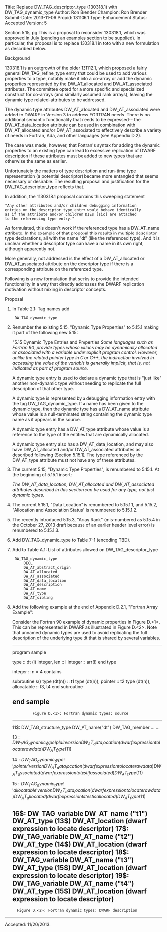 Title:       Replace DW_TAG_descriptor_type (130318.1) with DW_TAG_dynamic_type
Author:      Ron Brender
Champion:    Ron Brender
Submit-Date: 2013-11-06
Propid:      131106.1
Type:        Enhancement
Status:      Accepted
Version:     5

Section 5.15, pg 
This is a proposal to reconsider 130318.1, which was approved in 
July (pending an examples section to be supplied). In particular, 
the proposal is to replace 130318.1 in toto with a new formulation 
as described below.

Background

130318.1 is an outgrowth of the older 121112.1, which proposed a
fairly general DW_TAG_refine_type entry that could be used to
add various properties to a type, notably make it into a co-array
or add the dynamic properties represented by the DW_AT_allocated
and DW_AT_associated attributes. The committee opted for a more
specific and specialized construct for co-arrays (and similarly
assumed rank arrays), leaving the dynamic type related-attributes
to be addressed.

The dynamic type attributes DW_AT_allocated and DW_AT_associated
were added to DWARF in Version 3 to address FORTRAN needs. There
is no additional semantic functionality that needs to be expressed--
the DW_AT_data_location attribute can be used in combination with
DW_AT_allocated and/or DW_AT_associated to effectively describe a 
variety of needs in Fortran, Ada, and other languages (see Appendix 
D.2).

The case was made, however, that Fortran's syntax for adding the
dynamic properties to an existing type can lead to excessive
replication of DWARF description if these attributes must be added
to new types that are otherwise the same as earlier.

Unfortunately the matters of type description and run-time 
type representation (a potential descriptor) became more entangled 
that seems necessary or desirable. The resulting proposal and 
justification for the DW_TAG_descriptor_type reflects that.

In addition, the 1130318.1 proposal contains this sweeping statement

    "Any other attributes and/or children debugging information 
    entries on the descriptor type entry would behave identically
    as if the attribute and/or children DIEs [sic] are attached
    to the referencing type entry."
    
As formulated, this doesn't work if the referenced type has a
DW_AT_name attribute. In the example of that proposal this results
in multiple descriptor type declarations, all with the name "dt"
(like the referenced type). And it is unclear whether a descriptor
type can have a name in its own right, although apparently not.

More generally, not addressed is the effect of a DW_AT_allocated
or DW_AT_associated attribute on the descriptor type if there is
a corresponding attribute on the referenced type.

Following is a new formulation that seeks to provide the intended
functionality in a way that directly addresses the DWARF replication
motivation without mixing in descriptor concepts.

Proposal

1) In Table 2.1: Tag names add

        DW_TAG_dynamic_type
        
2) Renumber the existing 5.15, "Dynamic Type Properties" to 5.15.1
making it part of the following new 5.15:

    "5.15 Dynamic Type Entries and Properties
    *Some languages such as Fortran 90, provide types whose values
    may be dynamically allocated or associated with a variable
    under explicit program control. However, unlike the related
    pointer type in C or C++, the indirection involved in accessing
    the value of the variable is generally implicit, that is, not
    indicated as part of program source.*
    
    A dynamic type entry is used to declare a dynamic type that is 
    "just like" another non-dynamic type without needing to
    replicate the full description of that other type.

    A dynamic type is represented by a debugging information entry
    with the tag DW_TAG_dynamic_type. If a name has been given to the
    dynamic type, then the dynamic type has a DW_AT_name attribute 
    whose value is a null-terminated string containing the dynamic
    type name as it appears in the source.
    
    A dynamic type entry has a DW_AT_type attribute whose value is a
    reference to the type of the entities that are dynamically allocated.
    
    A dynamic type entry also has a DW_AT_data_location, and may also
    have DW_AT_allocated and/or DW_AT_associated attributes as 
    described following (Section 5.15.1). The type referenced by the
    DW_AT_type attribute must not have any of these attributes.
    
3) The current 5.15, "Dynamic Type Properties", is renumbered to 5.15.1.
At the beginning of 5.15.1 insert:

    *The DW_AT_data_location, DW_AT_allocated and DW_AT_associated 
    attributes described in this section can be used for any type, not
    just dynamic types.*
    
4) The current 5.15.1, "Data Location" is renumbered to 5.15.1.1, and
5.15.2, "Allocation and Association Status" is renumbered to
5.15.1.2.

5) The recently introduced 5.15.3, "Array Rank" (mis-numbered as 
5.15.4 in the October 27, 2013 draft because of an earlier header 
level error) is renumbered to 5.15.1.3. 

6) Add DW_TAG_dynamic_type to Table 7-1 (encoding TBD).

7) Add to Table A.1: List of attributes allowed on DW_TAG_descriptor_type

        DW_TAG_dynamic_type
            DECL
            DW_AT_abstract_origin
            DW_AT_allocated
            DW_AT_associated
            DW_AT_data_location
            DW_AT_description
            DW_AT_name
            DW_AT_type
            DW_AT_sibling


8) Add the following example at the end of Appendix D.2.1, "Fortran
Array Example":
    
    Consider the Fortran 90 example of dynamic properties in Figure 
    D.<1>. This can be represented in DWARF as illustrated in Figure
    D.<2>. Note that unnamed dynamic types are used to avoid replicating
    the full description of the underlying type dt that is shared by
    several variables.
    
    ----------------------------------------------------------------
      program sample
     
      type :: dt (l)
        integer, len :: l
        integer :: arr(l)
      end type

      integer :: n = 4
      contains

      subroutine s()
        type (dt(n))               :: t1
        type (dt(n)), pointer      :: t2
        type (dt(n)), allocatable  :: t3, t4
      end subroutine
     
      end sample
    -----------------------------------------------------------------
                Figure D.<1>: Fortran dynamic types: source
    
    -----------------------------------------------------------------
    11$:    DW_TAG_structure_type
            DW_AT_name("dt")
                DW_TAG_member
                    ...
                ...

    13$:    DW_TAG_dynamic_type             ! plain version
                DW_AT_data_location (dwarf expression to locate raw data)
                DW_AT_type (11$)

    14$:    DW_TAG_dynamic_type             ! 'pointer' version
                DW_AT_data_location (dwarf expression to locate raw data)
                DW_AT_associated (dwarf expression to test if associated)
                DW_AT_type (11$)

    15$:    DW_TAG_dynamic_type             ! 'allocatable' version
                DW_AT_data_location (dwarf expression to locate raw data)
                DW_AT_allocated (dwarf expression to test is allocated)
                DW_AT_type (11$)

    16$:    DW_TAG_variable
                DW_AT_name ("t1")
                DW_AT_type (13$)
                DW_AT_location (dwarf expression to locate descriptor)
    17$:    DW_TAG_variable
                DW_AT_name ("t2")
                DW_AT_type (14$)
                DW_AT_location (dwarf expression to locate descriptor)
    18$:    DW_TAG_variable
                DW_AT_name ("t3")
                DW_AT_type (15$)
                DW_AT_location (dwarf expression to locate descriptor)
    19$:    DW_TAG_variable
                DW_AT_name ("t4")
                DW_AT_type (15$)
                DW_AT_location (dwarf expression to locate descriptor)
    -----------------------------------------------------------------
         Figure D.<2>: Fortran dynamic types: DWARF description


---
Accepted: 11/20/2013.
